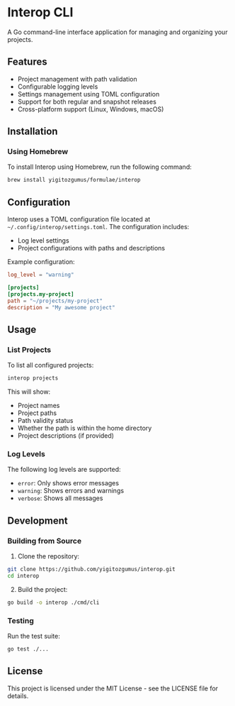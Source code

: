 # Interop CLI

A Go command-line interface application for managing and organizing your projects.

## Features

- Project management with path validation
- Configurable logging levels
- Settings management using TOML configuration
- Support for both regular and snapshot releases
- Cross-platform support (Linux, Windows, macOS)

## Installation

### Using Homebrew

To install Interop using Homebrew, run the following command:

```bash
brew install yigitozgumus/formulae/interop
```

## Configuration

Interop uses a TOML configuration file located at `~/.config/interop/settings.toml`. The configuration includes:

- Log level settings
- Project configurations with paths and descriptions

Example configuration:

```toml
log_level = "warning"

[projects]
[projects.my-project]
path = "~/projects/my-project"
description = "My awesome project"
```

## Usage

### List Projects

To list all configured projects:

```bash
interop projects
```

This will show:
- Project names
- Project paths
- Path validity status
- Whether the path is within the home directory
- Project descriptions (if provided)

### Log Levels

The following log levels are supported:
- `error`: Only shows error messages
- `warning`: Shows errors and warnings
- `verbose`: Shows all messages

## Development

### Building from Source

1. Clone the repository:
```bash
git clone https://github.com/yigitozgumus/interop.git
cd interop
```

2. Build the project:
```bash
go build -o interop ./cmd/cli
```

### Testing

Run the test suite:
```bash
go test ./...
```

## License

This project is licensed under the MIT License - see the LICENSE file for details.
